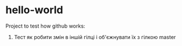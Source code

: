 # hello-world
Project to test how github works:
1) Тест як робити змін в іншій гілці і об'єжнувати їх з гілкою master
